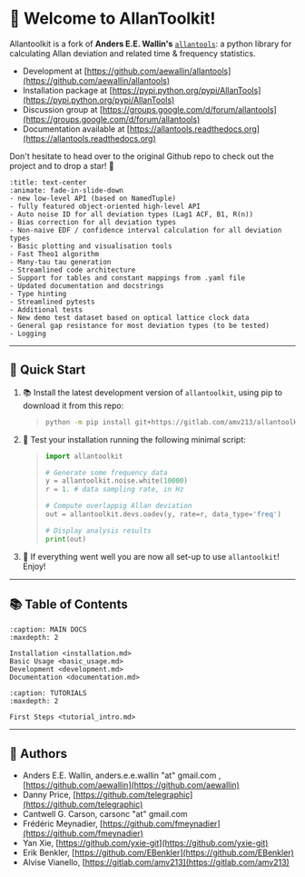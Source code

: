 # 📑 Welcome to AllanToolkit!

Allantoolkit is a fork of **Anders E.E. Wallin's** 
[`allantools`](https://githubcom/aewallin/allantools): a python library for 
calculating Allan deviation and related time & frequency statistics.

* Development at [https://github.com/aewallin/allantools](https://github.com/aewallin/allantools)
* Installation package at [https://pypi.python.org/pypi/AllanTools](https://pypi.python.org/pypi/AllanTools)
* Discussion group at [https://groups.google.com/d/forum/allantools](https://groups.google.com/d/forum/allantools)
* Documentation available at [https://allantools.readthedocs.org](https://allantools.readthedocs.org)

Don't hesitate to head over to the original Github repo to check out the 
project and to drop a star! 🌟



```{dropdown} 🔥 CHANGELOG
:title: text-center
:animate: fade-in-slide-down
- new low-level API (based on NamedTuple)
- fully featured object-oriented high-level API
- Auto noise ID for all deviation types (Lag1 ACF, B1, R(n))
- Bias correction for all deviation types
- Non-naive EDF / confidence interval calculation for all deviation types
- Basic plotting and visualisation tools
- Fast Theo1 algorithm
- Many-tau tau generation
- Streamlined code architecture
- Support for tables and constant mappings from .yaml file
- Updated documentation and docstrings
- Type hinting
- Streamlined pytests
- Additional tests
- New demo test dataset based on optical lattice clock data
- General gap resistance for most deviation types (to be tested)
- Logging
```

---

## 🚀 Quick Start

1. 📚 Install the latest development version of `allantoolkit`, using pip to 
   download it from this repo:

    >```bash
    >python -m pip install git+https://gitlab.com/amv213/allantoolkit.git
    >```
   
2. 🐍 Test your installation running the following minimal script:

   >```python
   >import allantoolkit
   > 
   ># Generate some frequency data
   >y = allantoolkit.noise.white(10000)
   >r = 1. # data sampling rate, in Hz
   >
   ># Compute overlappig Allan deviation
   >out = allantoolkit.devs.oadev(y, rate=r, data_type='freq')
   >
   ># Display analysis results
   >print(out)
   >```

3. 🎉 If everything went well you are now all set-up to use `allantoolkit`! 
   Enjoy!

---

## 📚 Table of Contents


```{toctree}
:caption: MAIN DOCS
:maxdepth: 2

Installation <installation.md>
Basic Usage <basic_usage.md>
Development <development.md>
Documentation <documentation.md>
```

```{toctree}
:caption: TUTORIALS
:maxdepth: 2

First Steps <tutorial_intro.md>
```

---

## 📝 Authors

* Anders E.E. Wallin, anders.e.e.wallin "at" gmail.com , 
  [https://github.com/aewallin](https://github.com/aewallin)
* Danny Price, [https://github.com/telegraphic](https://github.com/telegraphic)
* Cantwell G. Carson, carsonc "at" gmail.com
* Frédéric Meynadier, [https://github.com/fmeynadier](https://github.com/fmeynadier)
* Yan Xie, [https://github.com/yxie-git](https://github.com/yxie-git)
* Erik Benkler, [https://github.com/EBenkler](https://github.com/EBenkler)
* Alvise Vianello, [https://gitlab.com/amv213](https://gitlab.com/amv213)
